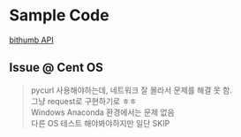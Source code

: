 # Sample Code 

[bithumb API](https://www.bithumb.com/u1/US127)

## Issue @ Cent OS
> pycurl 사용해야하는데, 네트워크 잘 몰라서 문제를 해결 못 함.  
> 그냥 request로 구현하기로 ㅎㅎ  
> Windows Anaconda 환경에서는 문제 없음  
> 다른 OS 테스트 해야봐야하지만 일단 SKIP  


